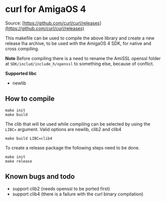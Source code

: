 # curl for AmigaOS 4

Source: [https://github.com/curl/curl/releases](https://github.com/curl/curl/releases)

This makefile can be used to compile the above library and create a new release lha archive, to be used with the AmigaOS 4 SDK, for native and cross compiling.

**Note** Before compiling there is a need to rename the AmiSSL openssl folder at `SDK/includ/include_h/openssl` to something else, because of conflict.

**Supported libc**
- newlib

## How to compile
```
make init
make build
```

The clib that will be used while compiling can be selected by using the `LIBC=` argument.
Valid options are newlib, clib2 and clib4
```
make build LIBC=clib4
```

To create a release package the following steps need to be done.
```
make init
make release
```

## Known bugs and todo
- support clib2 (needs openssl to be ported first)
- support clib4 (there is a failure with the curl binary compilation)